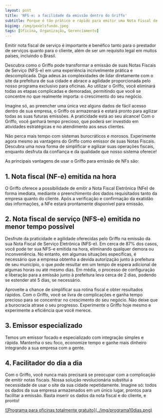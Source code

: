 ```yaml
---  
layout: post
title: 'NFS-e: a facilidade da emissão dentro do Griffo' 
subtitle: Porque é tão prático e rápido para emitir uma Nota Fiscal de Serviço dentro do nosso sistema?
bigimg: /img/pexelsfundo.jpeg  
tags: [Oficina, Organização, Gerenciamento]  
---
```


Emitir nota fiscal de serviço é importante e benéfico tanto para o prestador de serviços quanto para o cliente, além de ser um requisito legal em muitos países, incluindo o Brasil.

Descubra como o Griffo pode transformar a emissão de suas Notas Fiscais de Serviço (NFS-e) em uma experiência incrivelmente prática e descomplicada. Diga adeus às complexidades de lidar diretamente com o site da prefeitura de sua cidade e abrace a agilidade proporcionada pelo nosso programa exclusivo para oficinas. Ao utilizar o Griffo, você eliminará todas as etapas complicadas e demoradas, permitindo que você se concentre no que realmente importa: o crescimento do seu negócio.

Imagine só, ao preencher uma única vez alguns dados de fácil acesso dentro de sua empresa, o Griffo os armazenará e estará pronto para agilizar todas as suas futuras emissões. A praticidade está ao seu alcance! Com o Griffo, você ganhará tempo precioso, que poderá ser investido em atividades estratégicas e no atendimento aos seus clientes.

Não perca mais tempo com sistemas burocráticos e morosos. Experimente agora mesmo as vantagens do Griffo como emissor de suas Notas Fiscais. Descubra uma nova forma de simplificar e agilizar suas operações fiscais, enquanto desfruta da confiança e da qualidade que nosso sistema oferece!

As principais vantagens de usar o Griffo para emissão de NFs são:

## 1. Nota fiscal (NF-e) emitida na hora
O Griffo oferece a possibilidade de emitir a Nota Fiscal Eletrônica (NFe) de forma imediata, mediante o preenchimento dos dados requisitados tanto da empresa quanto do cliente. Após a verificação e confirmação da exatidão das informações, a NFe estará prontamente disponível para emissão.

## 2. Nota fiscal de serviço (NFS-e) emitida no menor tempo possivel
Desfrute da praticidade e agilidade oferecidas pelo Griffo na emissão da sua Nota Fiscal de Serviço Eletrônica (NFS-e). Em cerca de 87% dos casos, você pode ter sua NFS-e emitida na hora, eliminando qualquer demora ou inconveniência. No entanto, em algumas situações específicas, é necessário que a empresa obtenha a devida autorização junto à prefeitura de seu município, o que pode resultar em um tempo de espera adicional de algumas horas ou até mesmo dias. Em média, o processo de configuração e liberação para a emissão junto à prefeitura leva cerca de 2 dias, podendo se estender até 5 dias, se necessário.   

Aproveite a chance de simplificar sua rotina fiscal e obter resultados rápidos. Com o Griffo, você se livra de complicações e ganha tempo precioso para se concentrar no crescimento do seu negócio. Não deixe que a burocracia atrase o seu progresso. Experimente o Griffo hoje mesmo e experimente a eficiência que você merece.   

## 3. Emissor especializado
Temos um emissor focado e especializado com integração simples e rápida. Mantenha o seu foco, economize tempo e ganhe mais dinheiro integrando a sua empresa com a gente.

## 4. Facilitador do dia a dia
Com o Griffo, você nunca mais precisará se preocupar com a complicação de emitir notas fiscais. Nossa solução revolucionária substitui a necessidade de usar o site da sua cidade repetidamente. Imagine só: todos os dados da sua empresa armazenados em um único lugar, prontos para facilitar a emissão. Basta inserir os dados da nota fiscal e do cliente, e pronto!



<a href="http://app.griffooficinas.com.br" target="_blank">
![Programa para oficinas totalmente gratuito](../img/programa10dias.png)
</a>


